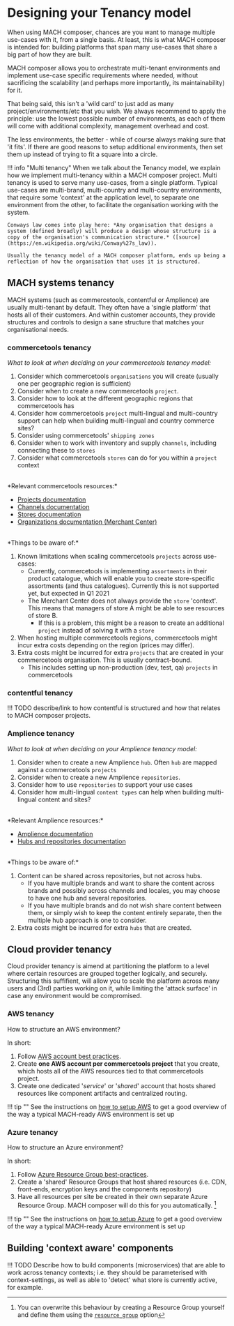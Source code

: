 # Designing your Tenancy model

When using MACH composer, chances are you want to manage multiple use-cases with it, from a single basis. At least, this is what MACH composer is intended for: building platforms that span many use-cases that share a big part of how they are built. 

MACH composer allows you to orchestrate multi-tenant environments and implement use-case specific requirements where needed, without sacrificing the scalability (and perhaps more importantly, its maintainability) for it.

That being said, this isn't a 'wild card' to just add as many project/environments/etc that you wish. We always recommend to apply the principle: use the lowest possible number of environments, as each of them will come with additional complexity, management overhead and cost. 

The less environments, the better - while of course always making sure that 'it fits'. If there are good reasons to setup additional environments, then set them up instead of trying to fit a square into a circle.

!!! info "Multi tenancy"
    When we talk about the Tenancy model, we explain how we implement multi-tenancy within a MACH composer project. Multi tenancy is used to serve many use-cases, from a single platform. Typical use-cases are multi-brand, multi-country and multi-country environments, that require some 'context' at the application level, to separate one environment from the other, to facilitate the organisation working with the system.

    Conways law comes into play here: *Any organisation that designs a system (defined broadly) will produce a design whose structure is a copy of the organisation's communication structure.* ([source](https://en.wikipedia.org/wiki/Conway%27s_law)).

    Usually the tenancy model of a MACH composer platform, ends up being a reflection of how the organisation that uses it is structured.


## MACH systems tenancy

MACH systems (such as commercetools, contentful or Amplience) are usually multi-tenant by default. They often have a 'single platform' that hosts all of their customers. And within customer accounts, they provide structures and controls to design a sane structure that matches your organisational needs.


### commercetools tenancy

*What to look at when deciding on your commercetools tenancy model:*

1. Consider which commercetools `organisations` you will create (usually one per geographic region is sufficient)
2. Consider when to create a new commercetools `project`.
3. Consider how to look at the different geographic regions that commercetools has
4. Consider how commercetools `project` multi-lingual and multi-country support can help when building multi-lingual and country commerce sites?
5. Consider using commercetools' `shipping zones`
6. Consider when to work with inventory and supply `channels`, including connecting these to `stores`
7. Consider what commercetools `stores` can do for you within a `project` context

<br/>
*Relevant commercetools resources:*

- [Projects documentation](https://docs.commercetools.com/api/projects/project)
- [Channels documentation](https://docs.commercetools.com/api/projects/channels)
- [Stores documentation](https://docs.commercetools.com/api/projects/stores)
- [Organizations documentation (Merchant Center)](https://docs.commercetools.com/merchant-center/organizations)


<br/>
*Things to be aware of:*

1. Known limitations when scaling commercetools `projects` across use-cases:
    - Currently, commercetools is implementing `assortments` in their product catalogue, which will enable you to create store-specific assortments (and thus catalogues). Currently this is not supported yet, but expected in Q1 2021
    - The Merchant Center does not always provide the `store` 'context'. This means that managers of store A might be able to see resources of store B.
        - If this is a problem, this might be a reason to create an additional `project` instead of solving it with a `store`
2. When hosting multiple commercetools regions, commercetools might incur extra costs depending on the region (prices may differ).
3. Extra costs might be incurred for extra `projects` that are created in your commercetools organisation. This is usually contract-bound.
    - This includes setting up non-production (dev, test, qa) `projects` in commercetools


### contentful tenancy

!!! TODO
    describe/link to how contentful is structured and how that relates to MACH composer projects.

### Amplience tenancy

*What to look at when deciding on your Amplience tenancy model:*

1. Consider when to create a new Amplience `hub`. Often `hub` are mapped against a commercetools `projects`
2. Consider when to create a new Amplience `repositories`.
3. Consider how to use `repositories` to support your use cases
4. Consider how multi-lingual `content types` can help when building multi-lingual content and sites?

<br/>
*Relevant Amplience resources:*

- [Amplience documentation](https://amplience.com/docs/index.html)
- [Hubs and repositories documentation](https://amplience.com/docs/intro/hubsandrepositories.html)

<br/>
*Things to be aware of:*

1. Content can be shared across repositories, but not across hubs.
    - If you have multiple brands and want to share the content across brands and possibly across channels and locales, you may choose to have one hub and several repositories.
    - If you have multiple brands and do not wish share content between them, or simply wish to keep the content entirely separate, then the multiple hub approach is one to consider.
2. Extra costs might be incurred for extra `hubs` that are created.

## Cloud provider tenancy

Cloud provider tenancy is aimend at partitioning the platform to a level where certain resources are grouped together logically, and securely. Structuring this suffifient, will allow you to scale the platform across many users and (3rd) parties working on it, while limiting the 'attack surface' in case any environment would be compromised.


### AWS tenancy

How to structure an AWS environment?

In short:

1. Follow [AWS account best practices](https://aws.amazon.com/organizations/getting-started/best-practices/).
2. Create **one AWS account per commercetools project** that you create, which hosts all of the AWS resources tied to that commercetools project.
3. Create one dedicated '*service*' or '*shared*' account that hosts shared resources like component artifacts and centralized routing.

!!! tip ""
      See the instructions on [how to setup AWS](../../tutorial/aws/step-3-setup-aws-services.md) to get a good overview of the way a typical MACH-ready AWS environment is set up

### Azure tenancy

How to structure an Azure environment?

In short:

1. Follow [Azure Resource Group best-practices](https://docs.microsoft.com/en-us/azure/cloud-adoption-framework/ready/azure-setup-guide/organize-resources?tabs=AzureManagementGroupsAndHierarchy).
2. Create a 'shared' Resource Groups that host shared resources (i.e. CDN, front-ends, encryption keys and the components repository)
3. Have all resources per site be created in their own separate Azure Resource Group. MACH composer will do this for you automatically. [^1]

!!! tip ""
      See the instructions on [how to setup Azure](../../tutorial/azure/step-3-setup-azure.md) to get a good overview of the way a typical MACH-ready Azure environment is set up
## Building 'context aware' components

!!! TODO
    Describe how to build components (microservices) that are able to work across tenancy contexts; i.e. they should be parameterised with context-settings, as well as able to 'detect' what store is currently active, for example.

[^1]: You can overwrite this behaviour by creating a Resource Group yourself and define them using the [`resource_group`](../../reference/syntax/sites.md#azure) option